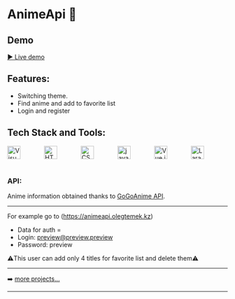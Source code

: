 # AnimeApi 🐥

## Demo

[▶️ Live demo](https://animeapi.olegtemek.kz)


## Features:

* Switching theme.
* Find anime and add to favorite list
* Login and register


## Tech Stack and Tools:

<div style="display:flex; align-items:center; justify-content: space-between;">
  <img align="left" alt="Visual Studio Code" width="30px" src="https://img.icons8.com/fluent/48/000000/visual-studio-code-2019.png" />
  <img align="left" alt="HTML5" width="30px" src="https://cdn.svgporn.com/logos/html-5.svg" />
  <img align="left" alt="CSS3" width="30px" src="https://cdn.svgporn.com/logos/css-3.svg" />
  <img align="left" alt="javascript" width="30px" src="https://cdn.svgporn.com/logos/javascript.svg" />
  <img align="left" alt="Vue.js" width="30px" src="https://cdn.svgporn.com/logos/vue.svg">
  <img alt="Laravel" align="left" src="https://cdn.svgporn.com/logos/laravel.svg" width="30px">
  
<br />
</div>

<br />

### API:
Anime information obtained thanks to [GoGoAnime API](https://github.com/riimuru/gogoanime-api).

---

For example go to (https://animeapi.olegtemek.kz)

* Data for auth =
* Login: preview@preview.preview
* Password: preview

⚠️This user can add only 4 titles for favorite list and delete them⚠️

---

➡️ [more projects...](https://github.com/olegtemek)

---
